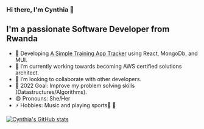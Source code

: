 ### Hi there, I'm Cynthia 👋

## I'm a passionate Software Developer from Rwanda
 
- 🔭 Developing [A Simple Training App Tracker](https://github.com/ciradu2204/TrainingTracker-doit) using React, MongoDb, and MUI. 
- 🌱 I’m currently working towards becoming AWS certified solutions architect.
- 👯 I’m looking to collaborate with other developers.
- :goal_net: 2022 Goal: Improve my problem solving skills (Datastructures/Algorithms). 
- 😄 Pronouns: She/Her
- ⚡ Hobbies: Music and playing sports:basketball: :volleyball:


[![Cynthia's GitHub stats](https://github-readme-stats.vercel.app/api?username=ciradu2204&show_icons=true&theme=cobalt&count_private=true)](https://github.com/anuraghazra/github-readme-stats)


